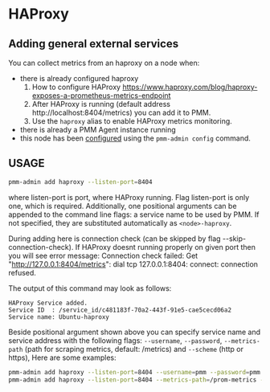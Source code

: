 # HAProxy

## Adding general external services

You can collect metrics from an haproxy on a node when:

* there is already configured haproxy
  1. How to configure HAProxy https://www.haproxy.com/blog/haproxy-exposes-a-prometheus-metrics-endpoint
  2. After HAProxy is running (default address http://localhost:8404/metrics) you can add it to PMM.
  3. Use the `haproxy` alias to enable HAProxy metrics monitoring.
* there is already a PMM Agent instance running
* this node has been [configured](/setting-up/client/index.md) using the `pmm-admin config` command.

## USAGE

```sh
pmm-admin add haproxy --listen-port=8404
```

where listen-port is port, where HAProxy running. Flag listen-port is only one, which is required.
Additionally, one positional arguments can be appended to the command line flags: a service name to be used
by PMM. If not specified, they are substituted
automatically as `<node>-haproxy`.

During adding here is connection check (can be skipped by flag --skip-connection-check).
If HAProxy doesnt running properly on given port then you will see error message:
Connection check failed: Get "http://127.0.0.1:8404/metrics": dial tcp 127.0.0.1:8404: connect: connection refused.

The output of this command may look as follows:

```
HAProxy Service added.
Service ID  : /service_id/c481183f-70a2-443f-91e5-cae5cecd06a2
Service name: Ubuntu-haproxy
```

Beside positional argument shown above you can specify service name and
service address with the following flags: `--username`, `--password`, `--metrics-path` (path for scraping metrics, default: /metrics) and `--scheme` (http or https), Here are some examples:

```sh
pmm-admin add haproxy --listen-port=8404 --username=pmm --password=pmm new-haproxy
pmm-admin add haproxy --listen-port=8404 --metrics-path=/prom-metrics --scheme=https
```
